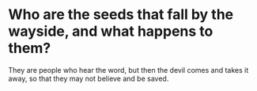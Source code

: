 # Who are the seeds that fall by the wayside, and what happens to them?

They are people who hear the word, but then the devil comes and takes it away, so that they may not believe and be saved.
